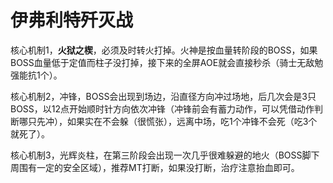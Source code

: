 # 伊弗利特歼灭战

核心机制1，**火狱之楔**，必须及时转火打掉。火神是按血量转阶段的BOSS，如果BOSS血量低于定值而柱子没打掉，接下来的全屏AOE就会直接秒杀（骑士无敌勉强能抗1个）。

核心机制2，冲锋，BOSS会出现到场边，沿直径方向冲过场地，后几次会是3只BOSS，以12点开始顺时针方向依次冲锋（冲锋前会有蓄力动作，可以凭借动作判断哪只先冲），如果实在不会躲（很慌张），远离中场，吃1个冲锋不会死（吃3个就死了）。

核心机制3，光辉炎柱，在第三阶段会出现一次几乎很难躲避的地火（BOSS脚下周围有一定的安全区域），推荐<Role name="tank" />MT打断，如果没打断，治疗注意抬血即可。